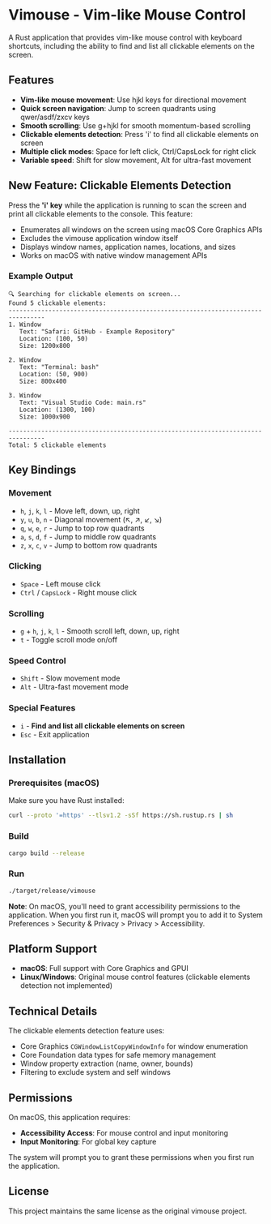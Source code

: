 # Vimouse - Vim-like Mouse Control

A Rust application that provides vim-like mouse control with keyboard shortcuts, including the ability to find and list all clickable elements on the screen.

## Features

- **Vim-like mouse movement**: Use hjkl keys for directional movement
- **Quick screen navigation**: Jump to screen quadrants using qwer/asdf/zxcv keys
- **Smooth scrolling**: Use g+hjkl for smooth momentum-based scrolling
- **Clickable elements detection**: Press 'i' to find all clickable elements on screen
- **Multiple click modes**: Space for left click, Ctrl/CapsLock for right click
- **Variable speed**: Shift for slow movement, Alt for ultra-fast movement

## New Feature: Clickable Elements Detection

Press the **'i' key** while the application is running to scan the screen and print all clickable elements to the console. This feature:

- Enumerates all windows on the screen using macOS Core Graphics APIs
- Excludes the vimouse application window itself
- Displays window names, application names, locations, and sizes
- Works on macOS with native window management APIs

### Example Output

```
🔍 Searching for clickable elements on screen...
Found 5 clickable elements:
--------------------------------------------------------------------------------
1. Window
   Text: "Safari: GitHub - Example Repository"
   Location: (100, 50)
   Size: 1200x800

2. Window
   Text: "Terminal: bash"
   Location: (50, 900)
   Size: 800x400

3. Window
   Text: "Visual Studio Code: main.rs"
   Location: (1300, 100)
   Size: 1000x900

--------------------------------------------------------------------------------
Total: 5 clickable elements
```

## Key Bindings

### Movement
- `h`, `j`, `k`, `l` - Move left, down, up, right
- `y`, `u`, `b`, `n` - Diagonal movement (↖, ↗, ↙, ↘)
- `q`, `w`, `e`, `r` - Jump to top row quadrants
- `a`, `s`, `d`, `f` - Jump to middle row quadrants  
- `z`, `x`, `c`, `v` - Jump to bottom row quadrants

### Clicking
- `Space` - Left mouse click
- `Ctrl` / `CapsLock` - Right mouse click

### Scrolling
- `g` + `h`, `j`, `k`, `l` - Smooth scroll left, down, up, right
- `t` - Toggle scroll mode on/off

### Speed Control
- `Shift` - Slow movement mode
- `Alt` - Ultra-fast movement mode

### Special Features
- `i` - **Find and list all clickable elements on screen**
- `Esc` - Exit application

## Installation

### Prerequisites (macOS)

Make sure you have Rust installed:
```bash
curl --proto '=https' --tlsv1.2 -sSf https://sh.rustup.rs | sh
```

### Build

```bash
cargo build --release
```

### Run

```bash
./target/release/vimouse
```

**Note**: On macOS, you'll need to grant accessibility permissions to the application. When you first run it, macOS will prompt you to add it to System Preferences > Security & Privacy > Privacy > Accessibility.

## Platform Support

- **macOS**: Full support with Core Graphics and GPUI
- **Linux/Windows**: Original mouse control features (clickable elements detection not implemented)

## Technical Details

The clickable elements detection feature uses:
- Core Graphics `CGWindowListCopyWindowInfo` for window enumeration
- Core Foundation data types for safe memory management
- Window property extraction (name, owner, bounds)
- Filtering to exclude system and self windows

## Permissions

On macOS, this application requires:
- **Accessibility Access**: For mouse control and input monitoring
- **Input Monitoring**: For global key capture

The system will prompt you to grant these permissions when you first run the application.

## License

This project maintains the same license as the original vimouse project.